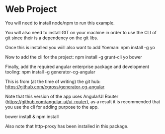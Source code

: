 Web Project
===============
You will need to install node/npm to run this example.

You will also need to install GIT on your machine in order to use the CLI of git since their is a dependency on the git libs.

Once this is installed you wiill also want to add Yoeman: npm install -g yo

Now to add the cli for the project: npm install -g grunt-cli yo bower

Finally, add the required angular enterprise package and development tooling: npm install -g generator-cg-angular

This is from (at the time of writing) the git hub: https://github.com/cgross/generator-cg-angular

Note that this version of the app uses  AngularUI Router (https://github.com/angular-ui/ui-router), as a result it is recommended that you use the cli for adding purpose to the app.

bower install & npm install

Also note that http-proxy has been installed in this package.